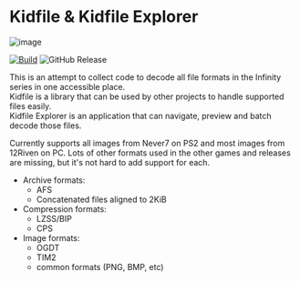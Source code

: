 # Kidfile & Kidfile Explorer

![image](https://github.com/user-attachments/assets/1f161034-366d-4f39-af5f-45bb904757b0)

[![Build](https://github.com/malucard/kidfile/actions/workflows/build.yml/badge.svg)](https://github.com/malucard/kidfile/actions/workflows/build.yml) ![GitHub Release](https://img.shields.io/github/v/release/malucard/kidfile)

This is an attempt to collect code to decode all file formats in the Infinity series in one accessible place.  
Kidfile is a library that can be used by other projects to handle supported files easily.  
Kidfile Explorer is an application that can navigate, preview and batch decode those files.

Currently supports all images from Never7 on PS2 and most images from 12Riven on PC. Lots of other formats used in the other games and releases are missing, but it's not hard to add support for each.

- Archive formats:
  - AFS
  - Concatenated files aligned to 2KiB
- Compression formats:
  - LZSS/BIP
  - CPS
- Image formats:
  - OGDT
  - TIM2
  - common formats (PNG, BMP, etc)
